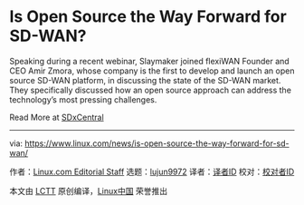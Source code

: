 [#]: collector: (lujun9972)
[#]: translator: ( )
[#]: reviewer: ( )
[#]: publisher: ( )
[#]: url: ( )
[#]: subject: (Is Open Source the Way Forward for SD-WAN?)
[#]: via: (https://www.linux.com/news/is-open-source-the-way-forward-for-sd-wan/)
[#]: author: (Linux.com Editorial Staff https://www.linux.com/author/linuxdotcom/)

Is Open Source the Way Forward for SD-WAN?
======

Speaking during a recent webinar, Slaymaker joined flexiWAN Founder and CEO Amir Zmora, whose company is the first to develop and launch an open source SD-WAN platform, in discussing the state of the SD-WAN market. They specifically discussed how an open source approach can address the technology’s most pressing challenges.

Read More at [SDxCentral][1]

--------------------------------------------------------------------------------

via: https://www.linux.com/news/is-open-source-the-way-forward-for-sd-wan/

作者：[Linux.com Editorial Staff][a]
选题：[lujun9972][b]
译者：[译者ID](https://github.com/译者ID)
校对：[校对者ID](https://github.com/校对者ID)

本文由 [LCTT](https://github.com/LCTT/TranslateProject) 原创编译，[Linux中国](https://linux.cn/) 荣誉推出

[a]: https://www.linux.com/author/linuxdotcom/
[b]: https://github.com/lujun9972
[1]: https://www.sdxcentral.com/articles/news/is-open-source-the-way-forward-for-sd-wan/2020/05/
